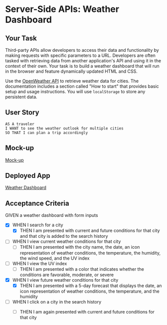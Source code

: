 # Server-Side APIs: Weather Dashboard
## Your Task
Third-party APIs allow developers to access their data and functionality by making requests with specific parameters to a URL. Developers are often tasked with retrieving data from another application's API and using it in the context of their own. Your task is to build a weather dashboard that will run in the browser and feature dynamically updated HTML and CSS.
 
Use the [OpenWeather API](https://openweathermap.org/api) to retrieve weather data for cities. The documentation includes a section called "How to start" that provides basic setup and usage instructions. You will use `localStorage` to store any persistent data.
 
## User Story
 
```
AS A traveler
I WANT to see the weather outlook for multiple cities
SO THAT I can plan a trip accordingly
```

## Mock-up
[Mock-up](https://ucarecdn.com/5b0ef48a-550d-4938-9ac2-3ab39a5ce347/)

## Deployed App
[Weather Dashboard](https://pensive-payne-78e3c8.netlify.app/)
 
## Acceptance Criteria

GIVEN a weather dashboard with form inputs
- [x] WHEN I search for a city
    - [x] THEN I am presented with current and future conditions for that city and that city is added to the search history
- [ ] WHEN I view current weather conditions for that city
    - [ ] THEN I am presented with the city name, the date, an icon representation of weather conditions, the temperature, the humidity, the wind speed, and the UV index
- [ ] WHEN I view the UV index
    - [ ] THEN I am presented with a color that indicates whether the conditions are favorable, moderate, or severe
- [x] WHEN I view future weather conditions for that city
    - [x] THEN I am presented with a 5-day forecast that displays the date, an icon representation of weather conditions, the temperature, and the humidity
- [ ] WHEN I click on a city in the search history
    - [ ] THEN I am again presented with current and future conditions for that city


